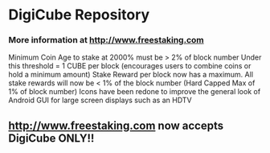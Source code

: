 # DigiCube Repository
### More information at http://www.freestaking.com

Minimum Coin Age to stake at 2000% must be > 2% of block number
Under this threshold = 1 CUBE per block (encourages users to combine coins or hold a minimum amount)
Stake Reward per block now has a maximum. All stake rewards will now be < 1% of the block number (Hard Capped Max of 1% of block number)
Icons have been redone to improve the general look of Android GUI for large screen displays such as an HDTV

## http://www.freestaking.com now accepts DigiCube ONLY!!
